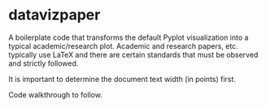 # datavizpaper
A boilerplate code that transforms the default Pyplot visualization into a typical academic/research plot. Academic and research papers, etc. typically use LaTeX and there are certain standards that must be observed and strictly followed.

It is important to determine the document text width (in points) first.

Code walkthrough to follow.
